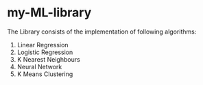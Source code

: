 # my-ML-library
The Library consists of the implementation of following algorithms:
1. Linear Regression
2. Logistic Regression
3. K Nearest Neighbours
4. Neural Network
5. K Means Clustering
